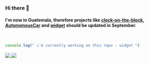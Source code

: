 ### Hi there 👋
#### I'm now in Guatemala, therefore projects like [clock-on-the-block](https://github.com/felop/clock-on-the-block), [AutonomousCar](https://github.com/felop/AutonomousCar) and [widget](https://github.com/felop/widget) should be updated in September.
<br/>

```javascript
console.log(" i'm currently working on this repo : widget ")
```

<a href="https://github.com/felop/github-readme-stats">
  <img align="center" src="https://github-readme-stats.vercel.app/api/top-langs/?username=felop&layout=compact&hide=javascript&theme=tokyonight/>
</a>
<a href="https://github.com/anuraghazra/convoychat">
  <img align="center" src="https://github-readme-stats.vercel.app/api/pin/?username=anuraghazra&repo=convoychat" />
</a>
